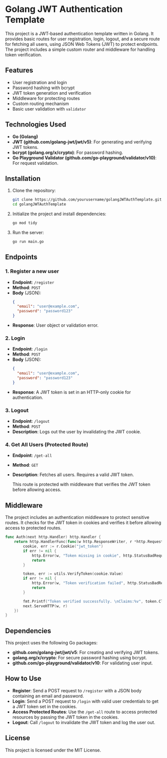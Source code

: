 # Golang JWT Authentication Template

This project is a JWT-based authentication template written in Golang. It provides basic routes for user registration, login, logout, and a secure route for fetching all users, using JSON Web Tokens (JWT) to protect endpoints. The project includes a simple custom router and middleware for handling token verification.

## Features
- User registration and login
- Password hashing with bcrypt
- JWT token generation and verification
- Middleware for protecting routes
- Custom routing mechanism
- Basic user validation with `validator`

## Technologies Used
- **Go (Golang)**
- **JWT (github.com/golang-jwt/jwt/v5)**: For generating and verifying JWT tokens.
- **bcrypt (golang.org/x/crypto)**: For password hashing.
- **Go Playground Validator (github.com/go-playground/validator/v10)**: For request validation.

## Installation

1. Clone the repository:
    ```bash
    git clone https://github.com/yourusername/golangJWTAuthTemplate.git
    cd golangJWTAuthTemplate
    ```

2. Initialize the project and install dependencies:
    ```bash
    go mod tidy
    ```

3. Run the server:
    ```bash
    go run main.go
    ```

## Endpoints

### 1. Register a new user
- **Endpoint**: `/register`
- **Method**: `POST`
- **Body** (JSON):
    ```json
    {
      "email": "user@example.com",
      "password": "password123"
    }
    ```
- **Response**: User object or validation error.

### 2. Login
- **Endpoint**: `/login`
- **Method**: `POST`
- **Body** (JSON):
    ```json
    {
      "email": "user@example.com",
      "password": "password123"
    }
    ```
- **Response**: A JWT token is set in an HTTP-only cookie for authentication.

### 3. Logout
- **Endpoint**: `/logout`
- **Method**: `POST`
- **Description**: Logs out the user by invalidating the JWT cookie.

### 4. Get All Users (Protected Route)
- **Endpoint**: `/get-all`
- **Method**: `GET`
- **Description**: Fetches all users. Requires a valid JWT token.
  
  This route is protected with middleware that verifies the JWT token before allowing access.

## Middleware
The project includes an authentication middleware to protect sensitive routes. It checks for the JWT token in cookies and verifies it before allowing access to protected routes.

```go
func Auth(next http.Handler) http.Handler {
    return http.HandlerFunc(func(w http.ResponseWriter, r *http.Request) {
        cookie, err := r.Cookie("jwt_token")
        if err != nil {
            http.Error(w, "Token missing in cookie", http.StatusBadRequest)
            return
        }

        token, err := utils.VerifyToken(cookie.Value)
        if err != nil {
            http.Error(w, "Token verification failed", http.StatusBadRequest)
            return
        }

        fmt.Printf("Token verified successfully. \nClaims:%v", token.Claims)
        next.ServeHTTP(w, r)
    })
}
```

## Dependencies

This project uses the following Go packages:

- **github.com/golang-jwt/jwt/v5**: For creating and verifying JWT tokens.
- **golang.org/x/crypto**: For secure password hashing using bcrypt.
- **github.com/go-playground/validator/v10**: For validating user input.

## How to Use

- **Register**: Send a POST request to `/register` with a JSON body containing an email and password.
- **Login**: Send a POST request to `/login` with valid user credentials to get a JWT token set in the cookies.
- **Access Protected Routes**: Use the `/get-all` route to access protected resources by passing the JWT token in the cookies.
- **Logout**: Call `/logout` to invalidate the JWT token and log the user out.

## License

This project is licensed under the MIT License.
